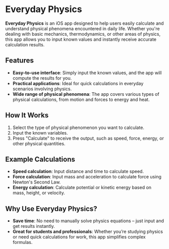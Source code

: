 # Everyday Physics

**Everyday Physics** is an iOS app designed to help users easily calculate and understand physical phenomena encountered in daily life. Whether you're dealing with basic mechanics, thermodynamics, or other areas of physics, this app allows you to input known values and instantly receive accurate calculation results.

## Features
- **Easy-to-use interface**: Simply input the known values, and the app will compute the results for you.
- **Practical applications**: Ideal for quick calculations in everyday scenarios involving physics.
- **Wide range of physical phenomena**: The app covers various types of physical calculations, from motion and forces to energy and heat.

## How It Works
1. Select the type of physical phenomenon you want to calculate.
2. Input the known variables.
3. Press "Calculate" to receive the output, such as speed, force, energy, or other physical quantities.

## Example Calculations
- **Speed calculation**: Input distance and time to calculate speed.
- **Force calculation**: Input mass and acceleration to calculate force using Newton's Second Law.
- **Energy calculation**: Calculate potential or kinetic energy based on mass, height, or velocity.

## Why Use Everyday Physics?
- **Save time**: No need to manually solve physics equations – just input and get results instantly.
- **Great for students and professionals**: Whether you’re studying physics or need quick calculations for work, this app simplifies complex formulas.

